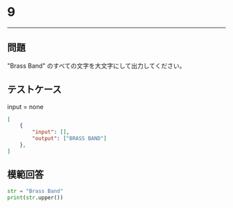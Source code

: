 # 9

---
## 問題

"Brass Band" のすべての文字を大文字にして出力してください。

## テストケース
input = none
```json
[
	{
		"input": [],
		"output": ["BRASS BAND"]
  	},
]
```

## 模範回答
```python
str = "Brass Band"
print(str.upper())
```